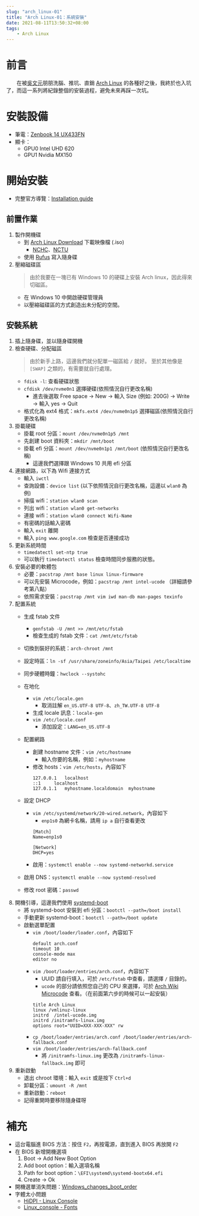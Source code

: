 ```yaml
---
slug: "arch_linux-01"
title: "Arch Linux-01：系統安裝"
date: 2021-08-11T13:50:32+08:00
tags:
    - Arch Linux
---
```

# 前言
&emsp;&emsp;在被[吳文元](https://github.com/jw910731/)朋朋洗腦、推坑、直銷 [Arch Linux](https://archlinux.org/) 的各種好之後，我終於也入坑了，而這一系列將紀錄整個的安裝過程，避免未來再踩一次坑。

# 安裝設備
- 筆電：[Zenbook 14 UX433FN](https://www.asus.com/tw/Commercial-Laptops/ASUS-ZenBook-14-UX433FN/)
- 顯卡：
    - GPU0 Intel UHD 620
    - GPU1 Nvidia MX150

# 開始安裝
- 完整官方導覽：[Installation guide](https://wiki.archlinux.org/title/Installation_guide)

## 前置作業
1. 製作開機碟
    - 到 [Arch Linux Download](https://archlinux.org/download/) 下載映像檔 (.iso)
        - [NCHC](https://free.nchc.org.tw/arch/iso/)、[NCTU](http://archlinux.cs.nctu.edu.tw/iso/)
    - 使用 [Rufus](https://rufus.ie/zh_TW/) 寫入隨身碟
2. 壓縮磁碟區
    > 由於我要在一塊已有 Windows 10 的硬碟上安裝 Arch linux，因此得來切磁區。
    - 在 Windows 10 中開啟硬碟管理員
    - 以壓縮磁碟區的方式創造出未分配的空間。

## 安裝系統
1. 插上隨身碟，並以隨身碟開機
2. 檢查硬碟、分配磁區
    > 由於新手上路，這邊我們就分配單一磁區給 `/` 就好。
    > 至於其他像是 `[SWAP]` 之類的，有需要就自行處理。
    - `fdisk -l`: 查看硬碟狀態
    - `cfdisk /dev/nvme0n1` 選擇硬碟(依照情況自行更改名稱)
        - 進去後選取 Free space -> New -> 輸入 Size (例如: 200G) -> Write -> 輸入 yes -> Quit
    - 格式化為 ext4 格式：`mkfs.ext4 /dev/nvme0n1p5` 選擇磁區(依照情況自行更改名稱)
3. 掛載硬碟
    - 掛載 root 分區：`mount /dev/nvme0n1p5 /mnt`
    - 先創建 boot 資料夾：`mkdir /mnt/boot`
    - 掛載 efi 分區：`mount /dev/nvme0n1p1 /mnt/boot` (依照情況自行更改名稱)
        - 這邊我們選擇跟 Windows 10 共用 efi 分區
4. 連接網路，以下為 Wifi 連接方式
    - 輸入 `iwctl`
    - 查詢設備：`device list` (以下依照情況自行更改名稱，這邊以 `wlan0` 為例)
    - 掃描 wifi：`station wlan0 scan` 
    - 列出 wifi：`station wlan0 get-networks`
    - 連接 wifi：`station wlan0 connect Wifi-Name`
    - 有密碼的話輸入密碼
    - 輸入 `exit` 離開
    - 輸入 `ping www.google.com` 檢查是否連接成功
5. 更新系統時間
    - `timedatectl set-ntp true`
    - 可以執行 `timedatectl status` 檢查時間同步服務的狀態。
6. 安裝必要的軟體包
    - 必要：`pacstrap /mnt base linux linux-firmware`
    - 可以先安裝 Microcode，例如：`pacstrap /mnt intel-ucode` （詳細請參考第八點）
    - 依照需求安裝：`pacstrap /mnt vim iwd man-db man-pages texinfo`
7. 配置系統
    - 生成 fstab 文件
        - `genfstab -U /mnt >> /mnt/etc/fstab`
        - 檢查生成的 fstab 文件：`cat /mnt/etc/fstab`
    - 切換到裝好的系統：`arch-chroot /mnt`
    - 設定時區：`ln -sf /usr/share/zoneinfo/Asia/Taipei /etc/localtime`
    - 同步硬體時鐘：`hwclock --systohc`
    - 在地化
        - `vim /etc/locale.gen`
            - 取消註解 `en_US.UTF-8 UTF-8`、`zh_TW.UTF-8 UTF-8`
        - 生成 locale 訊息：`locale-gen`
        - `vim /etc/locale.conf`
            - 添加設定：`LANG=en_US.UTF-8`
    - 配置網路
        - 創建 hostname 文件：`vim /etc/hostname`
            - 輸入你要的名稱，例如：`myhostname`
        - 修改 hosts：`vim /etc/hosts`，內容如下
            ```
            127.0.0.1	localhost
            ::1		localhost
            127.0.1.1	myhostname.localdomain	myhostname
            ```
    - 設定 DHCP
        - `vim /etc/systemd/network/20-wired.network`，內容如下
            - `enp1s0` 為網卡名稱，請用 `ip a` 自行查看更改
            ```
            [Match]
            Name=enp1s0

            [Network]
            DHCP=yes
            ```
        - 啟用：`systemctl enable --now systemd-networkd.service`
    - 啟用 DNS：`systemctl enable --now systemd-resolved`

    - 修改 root 密碼：`passwd`
8. 開機引導，這邊我們使用 [systemd-boot](https://wiki.archlinux.org/title/systemd-boot)
    - 將 systemd-boot 安裝到 efi 分區：`bootctl --path=/boot install`
    - 手動更新 systemd-boot：`bootctl --path=/boot update`
    - 啟動選單配置
        - `vim /boot/loader/loader.conf`，內容如下
            ```
            default arch.conf
            timeout 10
            console-mode max
            editor no
            ```
        - `vim /boot/loader/entries/arch.conf`，內容如下
            - UUID 請自行填入，可於 `/etc/fstab` 中查看，請選擇 `/` 目錄的。
            - `ucode` 的部分請依照您自己的 CPU 來選擇，可於 [Arch Wiki Microcode](https://wiki.archlinux.org/title/Microcode) 查看。（在前面第六步的時候可以一起安裝）
            ```
            title Arch Linux
            linux /vmlinuz-linux
            initrd  /intel-ucode.img
            initrd /initramfs-linux.img
            options root="UUID=XXX-XXX-XXX" rw
            ```
        - `cp /boot/loader/entries/arch.conf /boot/loader/entries/arch-fallback.conf`
        - `vim /boot/loader/entries/arch-fallback.conf`
            - 將 `/initramfs-linux.img` 更改為 `/initramfs-linux-fallback.img` 即可
9. 重新啟動
    - 退出 chroot 環境：輸入 `exit` 或是按下 `Ctrl+d`
    - 卸載分區：`umount -R /mnt`
    - 重新啟動：`reboot`
    - 記得重開時要移除隨身碟呀

# 補充
- 這台電腦進 BIOS 方法：按住 `F2`，再按電源，直到進入 BIOS 再放開 `F2`
-  在 BIOS 新增開機選項
    1. Boot -> Add New Boot Option
    2. Add boot option：輸入選項名稱
    3. Path for boot option：`\EFI\systemd\systemd-bootx64.efi`
    4. Create -> Ok
- 開機選單消失問題：[Windows_changes_boot_order](https://wiki.archlinux.org/title/Unified_Extensible_Firmware_Interface#Windows_changes_boot_order)
- 字體太小問題
    - [HiDPI - Linux Console](https://wiki.archlinux.org/title/HiDPI#Linux_console)
    - [Linux_console - Fonts](https://wiki.archlinux.org/title/Linux_console#Fonts)